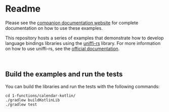 # Readme
Please see the [companion documentation website](https://thunderbiscuit.github.io/uniffi-examples/getting-started/introduction.html) for complete documentation on how to use these examples.

This repository hosts a series of examples that demonstrate how to develop language bindings libraries using the [uniffi-rs](https://github.com/mozilla/uniffi-rs) library. For more information on how to use uniffi-rs, see the [official documentation](https://mozilla.github.io/uniffi-rs/).

<br/>

## Build the examples and run the tests
You can build the libraries and run the tests with the following commands:
```shell
cd 1-functions/calendar-kotlin/
./gradlew buildKotlinLib
./gradlew test
```
